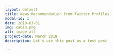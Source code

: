 ```yaml
---
layout: default
title: News Recommendation From Twitter Profiles
modal-id: 1
date: 2018-03-01
img: cabin.png
alt: image-alt
project-date: March 2018
description: Let's use this post as a test post

---
```

